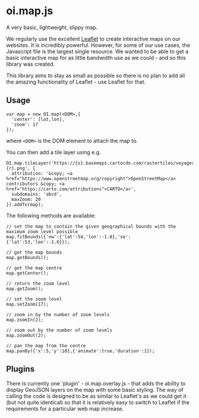 # oi.map.js

A very basic, lightweight, slippy map.

We regularly use the excellent [Leaflet](https://leafletjs.com/) to create interactive maps on our websites. It is incredibly powerful. However, for some of our use cases, the Javascript file is the largest single resource. We wanted to be able to get a basic interactive map for as little bandwidth use as we could - and so this library was created.

This library aims to stay as small as possible so there is no plan to add all the amazing functionality of Leaflet - use Leaflet for that.

## Usage

```
var map = new OI.map(<DOM>,{
  'center': [lat,lon],
  'zoom': 17
});
```

where `<DOM>` is the DOM element to attach the map to.

You can then add a tile layer using e.g.

```
OI.map.tileLayer('https://{s}.basemaps.cartocdn.com/rastertiles/voyager/{z}/{x}/{y}{r}.png', {
  attribution: '&copy; <a href="https://www.openstreetmap.org/copyright">OpenStreetMap</a> contributors &copy; <a href="https://carto.com/attributions">CARTO</a>',
  subdomains: 'abcd',
  maxZoom: 20
}).addTo(map);
```

The following methods are available:

```
// set the map to contain the given geographical bounds with the maximum zoom level possible
map.fitBounds({'nw':{'lat':54,'lon':-1.8},'se':{'lat':53,'lon':-1.6}});

// get the map bounds
map.getBounds();

// get the map centre
map.getCenter();

// return the zoom level
map.getZoom();

// set the zoom level
map.setZoom(17);

// zoom in by the number of zoom levels
map.zoomIn(2);

// zoom out by the number of zoom levels
map.zoomOut(2);

// pan the map from the centre
map.panBy({'x':5,'y':10},{'animate':true,'duration':1});
```

## Plugins

There is currently one 'plugin' - oi.map.overlay.js - that adds the ability to display GeoJSON layers on the map with some basic styling. The way of calling the code is designed to be as similar to Leaflet's as we could get it (but not quite identical) so that it is relatively easy to switch to Leaflet if the requirements for a particular web map increase.


